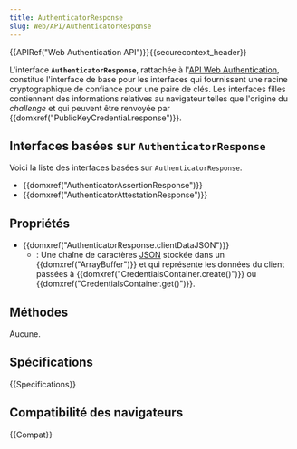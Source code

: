 ```yaml
---
title: AuthenticatorResponse
slug: Web/API/AuthenticatorResponse
---
```


{{APIRef("Web Authentication API")}}{{securecontext_header}}

L'interface **`AuthenticatorResponse`**, rattachée à l'[API Web Authentication](/fr/docs/Web/API/Web_Authentication_API), constitue l'interface de base pour les interfaces qui fournissent une racine cryptographique de confiance pour une paire de clés. Les interfaces filles contiennent des informations relatives au navigateur telles que l'origine du _challenge_ et qui peuvent être renvoyée par {{domxref("PublicKeyCredential.response")}}.

## Interfaces basées sur `AuthenticatorResponse`

Voici la liste des interfaces basées sur `AuthenticatorResponse`.

- {{domxref("AuthenticatorAssertionResponse")}}
- {{domxref("AuthenticatorAttestationResponse")}}

## Propriétés

- {{domxref("AuthenticatorResponse.clientDataJSON")}}
  - : Une chaîne de caractères [JSON](/fr/docs/Learn/JavaScript/Objects/JSON) stockée dans un {{domxref("ArrayBuffer")}} et qui représente les données du client passées à {{domxref("CredentialsContainer.create()")}} ou {{domxref("CredentialsContainer.get()")}}.

## Méthodes

Aucune.

## Spécifications

{{Specifications}}

## Compatibilité des navigateurs

{{Compat}}
